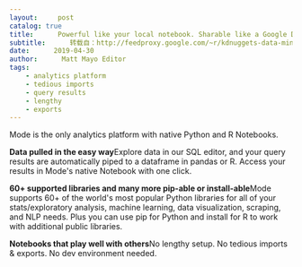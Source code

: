 ```yaml
---
layout:     post
catalog: true
title:      Powerful like your local notebook. Sharable like a Google Doc.
subtitle:      转载自：http://feedproxy.google.com/~r/kdnuggets-data-mining-analytics/~3/9WMl2CpIbGQ/mode-powerful-local-notebook-sharable-google-doc.html
date:      2019-04-30
author:      Matt Mayo Editor
tags:
    - analytics platform
    - tedious imports
    - query results
    - lengthy
    - exports
---
```



 Mode is the only analytics platform with native Python and R Notebooks.

 



**Data pulled in the easy way**Explore data in our SQL editor, and your query results are automatically piped to a dataframe in pandas or R. Access your results in Mode's native Notebook with one click.

 



**60+ supported libraries and many more pip-able or install-able**Mode supports 60+ of the world's most popular Python libraries for all of your stats/exploratory analysis, machine learning, data visualization, scraping, and NLP needs. Plus you can use pip for Python and install for R to work with additional public libraries.
 



**Notebooks that play well with others**No lengthy setup. No tedious imports & exports. No dev environment needed.

